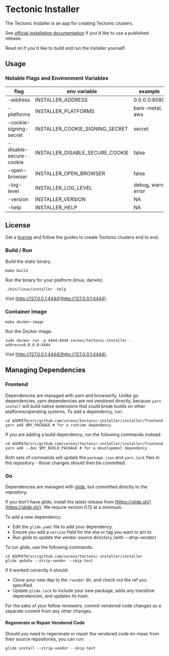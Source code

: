 # Tectonic Installer

The Tectonic Installer is an app for creating Tectonic clusters.

See [official installation documentation](https://coreos.com/tectonic/docs/latest/) if you'd like to use a published release.

Read on if you'd like to build and run the installer yourself.

## Usage


### Notable Flags and Environment Variables

| flag                   | env variable                    | example              |
|------------------------|---------------------------------|----------------------|
| -address               | INSTALLER_ADDRESS               | 0.0.0.0:8080         |
| -platforms             | INSTALLER_PLATFORMS             | bare-metal, aws      |
| -cookie-signing-secret | INSTALLER_COOKIE_SIGNING_SECRET | secret               |
| -disable-secure-cookie | INSTALLER_DISABLE_SECURE_COOKIE | false                |
| -open-browser          | INSTALLER_OPEN_BROWSER          | false                |
| -log-level             | INSTALLER_LOG_LEVEL             | debug, warn, error   |
| -version               | INSTALLER_VERSION               | NA                   |
| -help                  | INSTALLER_HELP                  | NA                   |

## License

Get a [license](https://account.coreos.com) and follow the guides to create Tectonic clusters end to end.

### Build / Run

Build the static binary.

```
make build
```

Run the binary for your platform (linux, darwin).

```
./bin/linux/installer -help
```

Visit [http://127.0.0.1:4444](http://127.0.0.1:4444).

### Container Image

```
make docker-image
```

Run the Docker image.

```
sudo docker run -p 4444:4444 coreos/tectonic-installer -address=0.0.0.0:4444
```

Visit [http://127.0.0.1:4444](http://127.0.0.1:4444).

## Managing Dependencies

### Frontend

Dependencies are managed with yarn and browserify. Unlike go
dependencies, yarn dependencies are *not* vendored directly, because
`yarn install` will build native extensions that could break builds on
other platforms/operating systems. To add a dependency, run:

```
cd $GOPATH/src/github.com/coreos/tectonic-installer/installer/frontend
yarn add $MY_PACKAGE # for a runtime dependency
```

If you are adding a build dependency, run the following commands instead:

```
cd $GOPATH/src/github.com/coreos/tectonic-installer/installer/frontend
yarn add --dev $MY_BUILD_PACKAGE # for a development dependency
```

Both sets of commands will update the `package.json` and
`yarn.lock` files in the repository - those changes should
then be committed.

### Go

Dependencies are managed with [glide](https://glide.sh/), but committed directly to the repository.

If you don't have glide, install the latest release from [https://glide.sh/](https://glide.sh/). We require version 0.12 at a minimum.

To add a new dependency:

- Edit the `glide.yaml` file to add your dependency.
- Ensure you add a `version` field for the sha or tag you want to pin to.
- Run glide to update the vendor source directory (with --strip-vendor)

To run glide, use the following commands.

```
cd $GOPATH/src/github.com/coreos/tectonic-installer/installer
glide update --strip-vendor --skip-test
```

If it worked correctly it should:
- Clone your new dep to the `/vendor` dir, and check out the ref you specified.
- Update `glide.lock` to include your new package, adds any transitive dependencies, and updates its hash.

For the sake of your fellow reviewers, commit vendored code changes as a separate commit from any other changes.

#### Regenerate or Repair Vendored Code

Should you need to regenerate or repair the vendored code en-mass from their source repositories, you can run:

```
glide install --strip-vendor --skip-test
```
